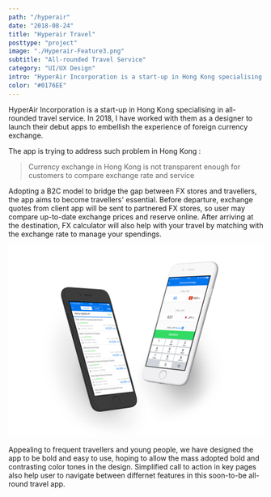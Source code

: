 ```yaml
---
path: "/hyperair"
date: "2018-08-24"
title: "Hyperair Travel"
posttype: "project"
image: "./Hyperair-Feature3.png"
subtitle: "All-rounded Travel Service"
category: "UI/UX Design"
intro: "HyperAir Incorporation is a start-up in Hong Kong specialising in all-rounded travel service. I have worked on their debut app focusing on currency exchange."
color: "#0176EE"
---
```


HyperAir Incorporation is a start-up in Hong Kong specialising in all-rounded travel service. In 2018, I have worked with them as a designer to launch their debut apps to embellish the experience of foreign currency exchange.

The app is trying to address such problem in Hong Kong :

> Currency exchange in Hong Kong is not transparent enough for customers to compare exchange rate and service

Adopting a B2C model to bridge the gap between FX stores and travellers, the app aims to become travellers' essential. Before departure, exchange quotes from client app will be sent to partnered FX stores, so user may compare up-to-date exchange prices and reserve online. After arriving at the destination, FX calculator will also help with your travel by matching with the exchange rate to manage your spendings. 

![](./Hyperair5.png)

Appealing to frequent travellers and young people, we have designed the app to be bold and easy to use, hoping to allow the mass adopted bold and contrasting color tones in the design. Simplified call to action in key pages also help user to navigate between differnet features in this soon-to-be all-round travel app. 